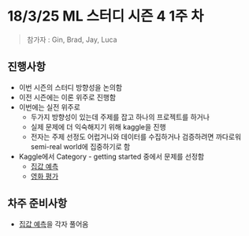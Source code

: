 # 18/3/25 ML 스터디 시즌 4 1주 차

> 참가자 : Gin, Brad, Jay, Luca

## 진행사항

* 이번 시즌의 스터디 방향성을 논의함
* 이전 시즌에는 이론 위주로 진행함
* 이번에는 실전 위주로
    * 두가지 방향성이 있는데 주제를 잡고 하나의 프로젝트를 하거나
    * 실제 문제에 더 익숙해지기 위해 kaggle을 진행
    * 전자는 주제 선정도 어럽거니와 데이터를 수집하거나 검증하려면 까다로워 semi-real world에 집중하기로 함
* Kaggle에서 Category - getting started 중에서 문제를 선정함
    * [집값 예측](https://www.kaggle.com/c/house-prices-advanced-regression-techniques)
    * [영화 평가](https://www.kaggle.com/c/word2vec-nlp-tutorial)

## 차주 준비사항

* [집값 예측](https://www.kaggle.com/c/house-prices-advanced-regression-techniques)을 각자 풀어옴